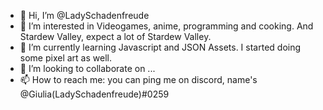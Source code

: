 - 👋 Hi, I’m @LadySchadenfreude
- 👀 I’m interested in Videogames, anime, programming and cooking. And Stardew Valley, expect a lot of Stardew Valley.
- 🌱 I’m currently learning Javascript and JSON Assets. I started doing some pixel art as well.
- 💞️ I’m looking to collaborate on ...
- 📫 How to reach me: you can ping me on discord, name's @Giulia(LadySchadenfreude)#0259

<!---
LadySchadenfreude/LadySchadenfreude is a ✨ special ✨ repository because its `README.md` (this file) appears on your GitHub profile.
You can click the Preview link to take a look at your changes.
--->
